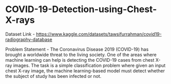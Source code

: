 # COVID-19-Detection-using-Chest-X-rays

Dataset Link - https://www.kaggle.com/datasets/tawsifurrahman/covid19-radiography-database

Problem Statement - 
The Coronavirus Disease 2019 (COVID-19) has brought a worldwide threat to the living society.
One of the areas where machine learning can help is detecting the COVID-19 cases from chest
X-ray images.
The task is a simple classification problem where given an input chest X-ray image, the machine
learning-based model must detect whether the subject of study has been infected or not.
